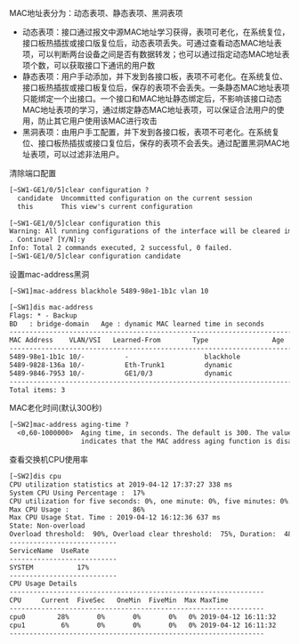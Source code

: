 MAC地址表分为：动态表项、静态表项、黑洞表项
- 动态表项：接口通过报文中源MAC地址学习获得，表项可老化，在系统复位，接口板热插拔或接口版复位后，动态表项丢失。可通过查看动态MAC地址表项，可以判断两台设备之间是否有数据转发；也可以通过指定动态MAC地址表项个数，可以获取接口下通讯的用户数
- 静态表项：用户手动添加，并下发到各接口板，表项不可老化。在系统复位、接口板热插拔或接口板复位后，保存的表项不会丢失。一条静态MAC地址表项只能绑定一个出接口。一个接口和MAC地址静态绑定后，不影响该接口动态MAC地址表项的学习，通过绑定静态MAC地址表项，可以保证合法用户的使用，防止其它用户使用该MAC进行攻击
- 黑洞表项：由用户手工配置，并下发到各接口板，表项不可老化。在系统复位、接口板热插拔或接口复位后，保存的表项不会丢失。通过配置黑洞MAC地址表项，可以过滤非法用户。

清除端口配置
```txt
[~SW1-GE1/0/5]clear configuration ?
  candidate  Uncommitted configuration on the current session
  this       This view's current configuration
	
[~SW1-GE1/0/5]clear configuration this 
Warning: All running configurations of the interface will be cleared immediately
. Continue? [Y/N]:y
Info: Total 2 commands executed, 2 successful, 0 failed.
[~SW1-GE1/0/5]clear configuration candidate 
```
设置mac-address黑洞
```txt
[~SW1]mac-address blackhole 5489-98e1-1b1c vlan 10

[~SW1]dis mac-address
Flags: * - Backup  
BD   : bridge-domain   Age : dynamic MAC learned time in seconds
-------------------------------------------------------------------------------
MAC Address    VLAN/VSI   Learned-From        Type                Age
-------------------------------------------------------------------------------
5489-98e1-1b1c 10/-          -                   blackhole             -
5489-9828-136a 10/-          Eth-Trunk1          dynamic               -
5489-9846-7953 10/-          GE1/0/3             dynamic               -
-------------------------------------------------------------------------------
Total items: 3
```

MAC老化时间(默认300秒)
```txt
[~SW2]mac-address aging-time ?
  <0,60-1000000>  Aging time, in seconds. The default is 300. The value 0
                  indicates that the MAC address aging function is disabled
```

查看交换机CPU使用率
```txt
[~SW2]dis cpu
CPU utilization statistics at 2019-04-12 17:37:27 338 ms
System CPU Using Percentage :  17%
CPU utilization for five seconds: 0%, one minute: 0%, five minutes: 0%.
Max CPU Usage :                86%
Max CPU Usage Stat. Time : 2019-04-12 16:12:36 637 ms
State: Non-overload
Overload threshold:  90%, Overload clear threshold:  75%, Duration:  480s
---------------------------
ServiceName  UseRate   
---------------------------
SYSTEM           17%
---------------------------
CPU Usage Details
----------------------------------------------------------------
CPU     Current  FiveSec   OneMin  FiveMin  Max MaxTime         
----------------------------------------------------------------
cpu0        28%       0%       0%       0%   0% 2019-04-12 16:11:32
cpu1         6%       0%       0%       0%   0% 2019-04-12 16:11:32
----------------------------------------------------------------
```